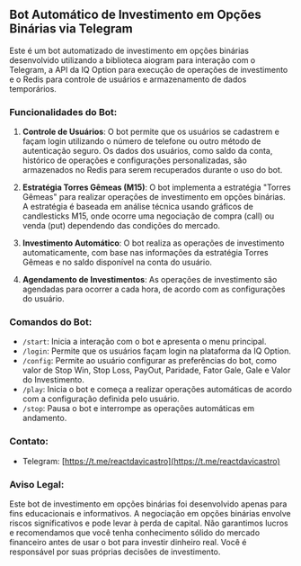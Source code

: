## Bot Automático de Investimento em Opções Binárias via Telegram

Este é um bot automatizado de investimento em opções binárias desenvolvido utilizando a biblioteca aiogram para interação com o Telegram, a API da IQ Option para execução de operações de investimento e o Redis para controle de usuários e armazenamento de dados temporários.

### Funcionalidades do Bot:

1. **Controle de Usuários**: O bot permite que os usuários se cadastrem e façam login utilizando o número de telefone ou outro método de autenticação seguro. Os dados dos usuários, como saldo da conta, histórico de operações e configurações personalizadas, são armazenados no Redis para serem recuperados durante o uso do bot.

2. **Estratégia Torres Gêmeas (M15)**: O bot implementa a estratégia "Torres Gêmeas" para realizar operações de investimento em opções binárias. A estratégia é baseada em análise técnica usando gráficos de candlesticks M15, onde ocorre uma negociação de compra (call) ou venda (put) dependendo das condições do mercado.

3. **Investimento Automático**: O bot realiza as operações de investimento automaticamente, com base nas informações da estratégia Torres Gêmeas e no saldo disponível na conta do usuário.

4. **Agendamento de Investimentos**: As operações de investimento são agendadas para ocorrer a cada hora, de acordo com as configurações do usuário.

### Comandos do Bot:

- `/start`: Inicia a interação com o bot e apresenta o menu principal.
- `/login`: Permite que os usuários façam login na plataforma da IQ Option.
- `/config`: Permite ao usuário configurar as preferências do bot, como valor de Stop Win, Stop Loss, PayOut, Paridade, Fator Gale, Gale e Valor do Investimento.
- `/play`: Inicia o bot e começa a realizar operações automáticas de acordo com a configuração definida pelo usuário.
- `/stop`: Pausa o bot e interrompe as operações automáticas em andamento.

### Contato:

- Telegram: [https://t.me/reactdavicastro](https://t.me/reactdavicastro)

### Aviso Legal:

Este bot de investimento em opções binárias foi desenvolvido apenas para fins educacionais e informativos. A negociação em opções binárias envolve riscos significativos e pode levar à perda de capital. Não garantimos lucros e recomendamos que você tenha conhecimento sólido do mercado financeiro antes de usar o bot para investir dinheiro real. Você é responsável por suas próprias decisões de investimento.
